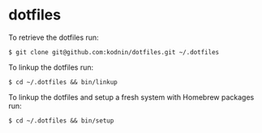 # dotfiles

To retrieve the dotfiles run:

    $ git clone git@github.com:kodnin/dotfiles.git ~/.dotfiles

To linkup the dotfiles run:

    $ cd ~/.dotfiles && bin/linkup

To linkup the dotfiles and setup a fresh system with Homebrew packages run:

    $ cd ~/.dotfiles && bin/setup
